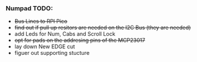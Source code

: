 ### Numpad TODO:
* ~~Bus Lines to RPI Pico~~
* ~~find out if pull up resitors are needed on the I2C Bus (they are needed)~~
* add Leds for Num, Cabs and Scroll Lock
* ~~opt for pads on the addresing pins of the MCP23017~~
* lay down New EDGE cut
* figuer out supporting stucture
